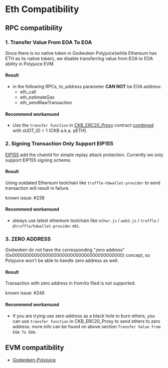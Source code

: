 # Eth Compatibility

## RPC compatibility

### 1. Transfer Value From EOA To EOA

Since there is no native token in Godwoken Polyjuice(while Ethereum has ETH as its native token), we disable transferring value from EOA to EOA ability in Polyjuice EVM.

#### Result

- in the following RPCs, to_address parameter **CAN NOT** be EOA address:
  - eth_call
  - eth_estimateGas
  - eth_sendRawTransaction

#### Recommend workaround

- Use the `transfer function` in [CKB_ERC20_Proxy](https://github.com/nervosnetwork/godwoken-polyjuice/blob/3f1ad5b/solidity/erc20/README.md) contract [combined](https://github.com/nervosnetwork/godwoken-polyjuice/blob/3f1ad5b322/solidity/erc20/SudtERC20Proxy_UserDefinedDecimals.sol#L154) with sUDT_ID = 1 (CKB a.k.a. pETH).

### 2. Signing Transaction Only Support EIP155

[EIP155](https://eips.ethereum.org/EIPS/eip-155) add the chainId for simple replay attack protection. Currently we only support EIP155 signing scheme.

#### Result

Using outdated Ethereum toolchain like `truffle-hdwallet-provider` to send transaction will result in failure.

known issue: #238

#### Recommend workaround

- always use latest ethereum toolchain like `ether.js` / `web3.js` / `truffle` / `@truffle/hdwallet-provider` etc.

### 3. ZERO ADDRESS

Godwoken do not have the corresponding "zero address"(0x0000000000000000000000000000000000000000) concept, so Polyjuice won't be able to handle zero address as well.

#### Result

Transaction with zero address in from/to filed is not supported.

known issue: #246

#### Recommend workaround

- if you are trying use zero address as a black hole to burn ethers, you can use `transfer function` in CKB_ERC20_Proxy to send ethers to zero address. more info can be found on above section `Transfer Value From EOA To EOA`.

## EVM compatibility

- [Godwoken-Polyjuice](https://github.com/nervosnetwork/godwoken-polyjuice/blob/compatibility-breaking-changes/docs/EVM-compatible.md)

